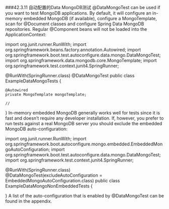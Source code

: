 ###42.3.11 自动配置的Data MongoDB测试
@DataMongoTest can be used if you want to test MongoDB applications. By default, it will configure an in-memory embedded MongoDB (if available), configure a MongoTemplate, scan for @Document classes and configure Spring Data MongoDB repositories. Regular @Component beans will not be loaded into the ApplicationContext:

import org.junit.runner.RunWith;
import org.springframework.beans.factory.annotation.Autowired;
import org.springframework.boot.test.autoconfigure.data.mongo.DataMongoTest;
import org.springframework.data.mongodb.core.MongoTemplate;
import org.springframework.test.context.junit4.SpringRunner;

@RunWith(SpringRunner.class)
@DataMongoTest
public class ExampleDataMongoTests {

    @Autowired
    private MongoTemplate mongoTemplate;

    //
}
In-memory embedded MongoDB generally works well for tests since it is fast and doesn’t require any developer installation. If, however, you prefer to run tests against a real MongoDB server you should exclude the embedded MongoDB auto-configuration:

import org.junit.runner.RunWith;
import org.springframework.boot.autoconfigure.mongo.embedded.EmbeddedMongoAutoConfiguration;
import org.springframework.boot.test.autoconfigure.data.mongo.DataMongoTest;
import org.springframework.test.context.junit4.SpringRunner;

@RunWith(SpringRunner.class)
@DataMongoTest(excludeAutoConfiguration = EmbeddedMongoAutoConfiguration.class)
public class ExampleDataMongoNonEmbeddedTests {

}
A list of the auto-configuration that is enabled by @DataMongoTest can be found in the appendix.